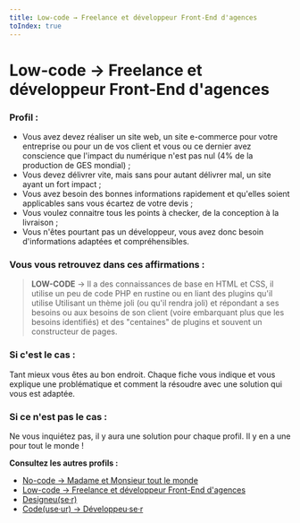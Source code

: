 ```yaml
---
title: Low-code → Freelance et développeur Front-End d'agences
toIndex: true
---
```


# Low-code → Freelance et développeur Front-End d'agences

### Profil :

- Vous avez devez réaliser un site web, un site e-commerce pour votre entreprise ou pour un de vos client et vous ou ce dernier avez conscience que l'impact du numérique n'est pas nul (4% de la production de GES mondial) ;
- Vous devez délivrer vite, mais sans pour autant délivrer mal, un site ayant un fort impact ;
- Vous avez besoin des bonnes informations rapidement et qu'elles soient applicables sans vous écartez de votre devis ;
- Vous voulez connaitre tous les points à checker, de la conception à la livraison ;
- Vous n'êtes pourtant pas un développeur, vous avez donc besoin d'informations adaptées et compréhensibles.

### Vous vous retrouvez dans ces affirmations :

> **LOW-CODE** → Il a des connaissances de base en HTML et CSS, il utilise un peu de code PHP en rustine ou en liant des plugins qu'il utilise Utilisant un thème joli (ou qu'il rendra joli) et répondant a ses besoins ou aux besoins de son client (voire embarquant plus que les besoins identifiés) et des "centaines" de plugins et souvent un constructeur de pages.

### Si c'est le cas :

Tant mieux vous êtes au bon endroit. Chaque fiche vous indique et vous explique une problématique et comment la résoudre avec une solution qui vous est adaptée.

### Si ce n'est pas le cas :

Ne vous inquiétez pas, il y aura une solution pour chaque profil. Il y en a une pour tout le monde !

**Consultez les autres profils :**

- [No-code → Madame et Monsieur tout le monde](./No-code%20%E2%86%92%20Madame%20et%20Monsieur%20tout%20le%20monde.md)
- [Low-code → Freelance et développeur Front-End d'agences](./Low-code%20%E2%86%92%20Freelance%20et%20d%C3%A9veloppeur%20Front-End%20d'agences.md)
- [Designeu(se·r)](<./Designeu(se%C2%B7r).md>)
- [Code(use·ur) → Développeu·se·r](<./Code(use%C2%B7ur)%20%E2%86%92%20D%C3%A9veloppeu%C2%B7se%C2%B7r.md>)

<!--

### Comment on l'attrape

> On répond à ses besoins de performance, de visibilité sur les moteurs de recherche, de souhait de réduire son impact écologique en lui montrant comment faire de l'éco-conception et optimiser son site. On se rend visible là où il est : Groupe Facebook, blog d'influenceur WP, site de tutos (WP marmite...), sites spécialisés

### Moyens :

- Liste d'hébergeurs préconisé, adaptés a ses besoins et ses moyens, qui peuvent offrir des génération de version statique du site
- On publie un livre **Éco-conception avec WordPress : les n bonnes pratiques**
  [Guide des 'n' bonnes pratiques pour WordPress & Personnas](/Guide%20des%20'n'%20bonnes%20pratiques%20pour%20WordPress%20&%20Personnas/Guide%20des%20'n'%20bonnes%20pratiques%20pour%20WordPress%20&%20Personnas.md)
- Plugin d'évaluation de score éco-index (avec affichage sur les pages et dans le back-office du score), de warnings et avec checklist des points à mettre en place
  -->
